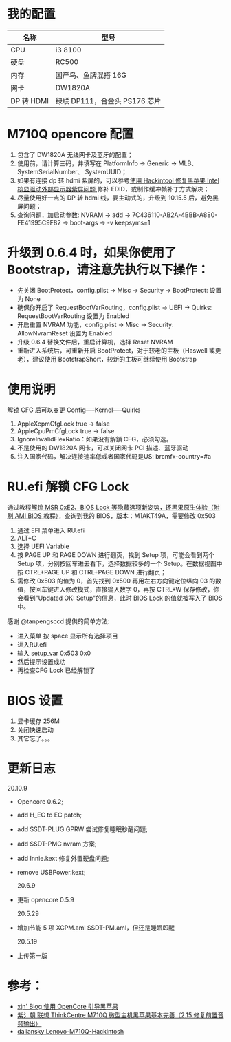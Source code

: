 # 我的配置

| 名称       | 型号                          |
| ---------- | ----------------------------- |
| CPU        | i3 8100                       |
| 硬盘       | RC500                         |
| 内存       | 国产鸟、鱼牌混搭 16G          |
| 网卡       | DW1820A                       |
| DP 转 HDMI | 绿联 DP111，合金头 PS176 芯片 |

# M710Q opencore 配置

1. 包含了 DW1820A 无线网卡及蓝牙的配置；
2. 使用前，请计算三码，并填写在 PlatformInfo -> Generic -> MLB、 SystemSerialNumber、 SystemUUID；
3. 如果有连接 dp 转 hdmi 紫屏的，可以参考[使用 Hackintool 修复黑苹果 Intel 核显驱动外部显示器紫屏问题](https://blog.skk.moe/post/hackintosh-fix-magenta-screen/),修补 EDID，或制作缓冲帧补丁方式解决；
4. 尽量使用好一点的 DP 转 hdmi 线，要主动式的，升级到 10.15.5 后，避免黑屏问题；
5. 查询问题，加启动参数: NVRAM → add → 7C436110-AB2A-4BBB-A880-FE41995C9F82 → boot-args → -v keepsyms=1

# 升级到 0.6.4 时，如果你使用了 Bootstrap，请注意先执行以下操作：
- 先关闭 BootProtect，config.plist → Misc → Security → BootProtect: 设置为 None
- 确保你开启了 RequestBootVarRouting，config.plist → UEFI → Quirks: RequestBootVarRouting 设置为 Enabled
- 开启重置 NVRAM 功能，config.plist → Misc → Security: AllowNvramReset 设置为 Enabled
- 升级 0.6.4 替换文件后，重启计算机，选择 Reset NVRAM
- 重新进入系统后，可重新开启 BootProtect，对于较老的主板（Haswell 或更老），建议使用 BootstrapShort，较新的主板可继续使用 Bootstrap

# 使用说明
解锁 CFG 后可以变更 Config—–Kernel—–Quirks

1. AppleXcpmCfgLock true -> false
2. AppleCpuPmCfgLock true -> false
3. IgnoreInvalidFlexRatio：如果没有解鎖 CFG，必须勾选。
4. 不是使用的 DW1820A 网卡，可以关闭网卡 PCI 描述、蓝牙驱动
5. 注入国家代码，解决连接速率低或者国家代码是US: brcmfx-country=#a

# RU.efi 解锁 CFG Lock

通过教程[解锁 MSR 0xE2、BIOS Lock 等隐藏选项新姿势，还黑果原生体验（附刷 AMI BIOS 教程）](http://bbs.pcbeta.com/viewthread-1834965-1-1.html)，查询到我的 BIOS，版本：M1AKT49A，需要修改 0x503

1. 通过 EFI 菜单进入 RU.efi
2. ALT+C
3. 选择 UEFI Variable
4. 按 PAGE UP 和 PAGE DOWN 进行翻页，找到 Setup 项，可能会看到两个 Setup 项，分别按回车进去看下，选择数据较多的一个 Setup。在数据视图中按 CTRL+PAGE UP 和 CTRL+PAGE DOWN 进行翻页；
5. 需修改 0x503 的值为 0，首先找到 0x500 再用左右方向键定位纵向 03 的数值，按回车键进入修改模式，直接输入数字 0，再按 CTRL+W 保存修改，你会看到"Updated OK: Setup"的信息，此时 BIOS Lock 的值就被写入了 BIOS 中。

感谢 @tanpengsccd 提供的简单方法:
- 进入菜单 按 space 显示所有选择项目
- 进入RU.efi
- 输入 setup_var 0x503 0x0
- 然后提示设置成功
- 再检查CFG Lock 已经解锁了
# BIOS 设置

1. 显卡缓存 256M
2. 关闭快速启动
3. 其它忘了。。。

# 更新日志

20.10.9

- Opencore 0.6.2;
- add H_EC to EC patch;
- add SSDT-PLUG GPRW 尝试修复睡眠秒醒问题;
- add SSDT-PMC nvram 方案;
- add Innie.kext 修复外置硬盘问题;
- remove USBPower.kext;

  20.6.9

- 更新 opencore 0.5.9

  20.5.29

- 增加节能 5 项 XCPM.aml SSDT-PM.aml，但还是睡眠即醒

  20.5.19

- 上传第一版

# 参考：

- [xjn' Blog 使用 OpenCore 引导黑苹果](https://blog.xjn819.com/?p=543)
- [紫氵朝 联想 ThinkCentre M710Q 微型主机黑苹果基本完善（2.15 修复前置音频输出）](http://bbs.pcbeta.com/forum.php?mod=viewthread&tid=1826205)
- [daliansky Lenovo-M710Q-Hackintosh](https://github.com/daliansky/Lenovo-M710Q-Hackintosh)
